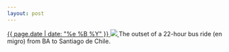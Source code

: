 ```yaml
---
layout: post
---
```


<p>
  <a href="/95">
    <time>{{ page.date | date: "%e %B %Y" }}</time>
    <img src="https://s3.amazonaws.com/life.aaronjgreenberg.com/95.jpg">
  </a>
  The outset of a 22-hour bus ride (en migro) from BA to Santiago de Chile.
</p>
